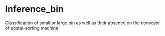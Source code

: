 # Inference_bin
Classification of small or large bin as well as their absence on the conveyor of postal-sorting machine

